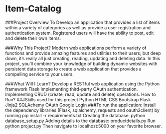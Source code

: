# Item-Catalog
###Project Overview
To Develop an application that provides a list of items within a variety of categories as well as provide a user registration and authentication system. Registered users will have the ability to post, edit and delete their own items.

###Why This Project?
Modern web applications perform a variety of functions and provide amazing features and utilities to their users; but deep down, it’s really all just creating, reading, updating and deleting data. In this project, you’ll combine your knowledge of building dynamic websites with persistent data storage to create a web application that provides a compelling service to your users.

###What Will I Learn?
Develop a RESTful web application using the Python framework Flask
Implementing third-party OAuth authentication.
Implementing CRUD (create, read, update and delete) operations.
How to Run?
###Skills used for this project
Python
HTML
CSS
Bootstrap
Flask
Jinja2
SQLAchemy
OAuth
Google Login
###To run the application:
Install the dependency libraries (Flask, sqlalchemy, requests and oauth2client) by running pip install -r requirements.txt
Creating the database: python database_setup.py
Adding details to the database: productdetails.py
Run python project.py
Then navigate to localhost:5000 on your favorite browser.
